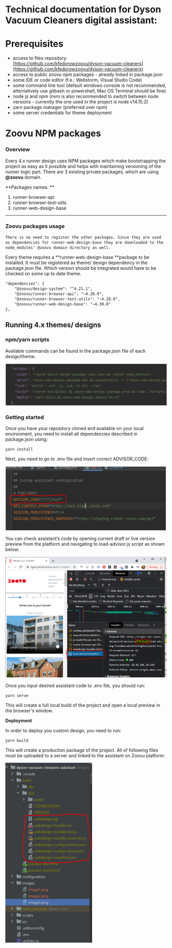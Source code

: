 # **Technical documentation for Dyson Vacuum Cleaners digital assistant:**


# **Prerequisites**



* access to files repository: \
  [https://github.com/kfedorowzoovu/dyson-vacuum-cleaners](https://github.com/kfedorowzoovu/dyson-vacuum-cleaners)
* access to public zoovu npm packages - already linked in package.json
* some IDE or code editor (f.e.: Webstorm, Visual Studio Code)
* some command line tool (default windows console is not recommended, alternatively use gitbash or powershell, Mac OS Terminal should be fine)
* node js and npm (nvm is also recommended to switch between node versions - currently the one used in the project is node v14.15.2)
* yarn package manager (preferred over npm)
* some server credentials for theme deployment


# **Zoovu NPM packages**


### **Overview**

Every 4.x runner design uses NPM packages which make bootstrapping the project as easy as it possible and helps with maintaining versioning of the runner logic part. There are 3 existing private packages, which are using **@zoovu** domain.

**Packages names: **



1. runner-browser-api
2. runner-browser-test-utils
3. runner-web-design-base


---


### **Zoovu packages usage**


```
There is no need to register the other packages. Since they are used as dependencies for runner-web-design-base they are downloaded to the node_modules' @zoovu domain directory as well.
```


Every theme requires a **runner-web-design-base **package to be installed. It must be registered as theme/ design dependency in the package.json file. Which version should be integrated would have to be checked on some up to date theme.


```
"dependencies": {
    "@zoovu/design-system": "^4.21.1",
    "@zoovu/runner-browser-api": "~4.28.0",
    "@zoovu/runner-browser-test-utils": "~4.28.0",
    "@zoovu/runner-web-design-base": "~4.30.0"
},
```



## **Running 4.x themes/ designs**


### **npm/yarn scripts**

Available commands can be found in the package.json file of each design/theme.


![alt_text](images/image1.png "image_tooltip")



### **Getting started**

Once you have your repository cloned and available on your local environment, you need to install all dependencies described in package.json using:

```
yarn install
```


Next, you need to go to .env file and insert correct ADVISOR_CODE:


![alt_text](images/image2.png "image_tooltip")


You can check assistant’s code by opening current draft or live version preview from the platform and navigating to load-advisor.js script as shown below:


![alt_text](images/image3.png "image_tooltip")




Once you input desired assistant code to .env file, you should run:


```
yarn serve
```


This will create a full local build of the project and open a local preview in the browser's window.

**Deployment**

In order to deploy you custom design, you need to run:


```
yarn build
```


This will create a production package of the project. All of following files must be uploaded to a server and linked to the assistant on Zoovu platform:



![alt_text](images/image4.png "image_tooltip")

